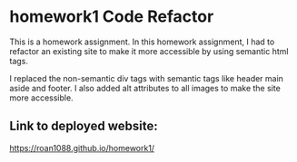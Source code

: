 # homework1 Code Refactor

This is a homework assignment. In this homework assignment, I had to refactor an existing site to make it more accessible by using semantic html tags.

I replaced the non-semantic div tags with semantic tags like header main aside and footer. I also added alt attributes to all images to make the site more accessible.

## Link to deployed website:

https://roan1088.github.io/homework1/